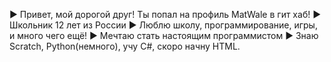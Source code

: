 ► Привет, мой дорогой друг! Ты попал на профиль MatWale в гит хаб!
► Школьник 12 лет из России
► Люблю школу, программирование, игры, и много чего ещё!
► Мечтаю стать настоящим программистом
► Знаю Scratch, Python(немного), учу С#, скоро начну HTML.

<!---
MatWaleProgrammer/MatWaleProgrammer is a ✨ special ✨ repository because its `README.md` (this file) appears on your GitHub profile.
You can click the Preview link to take a look at your changes.
--->
